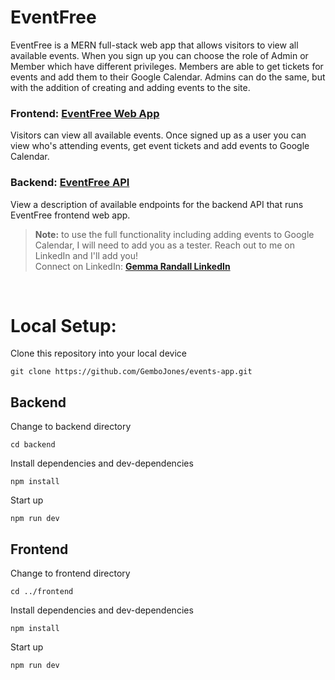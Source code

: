 # EventFree
EventFree is a MERN full-stack web app that allows visitors to view all available events. When you sign up you can choose the role of Admin or Member which have different privileges. Members are able to get tickets for events and add them to their Google Calendar. Admins can do the same, but with the addition of creating and adding events to the site.

### Frontend: <a href="https://eventfree-events.netlify.app/">EventFree Web App</a>
Visitors can view all available events. Once signed up as a user you can view who's attending events, get event tickets and add events to Google Calendar.

### Backend: <a href="https://events-app-api-nlkr.onrender.com/api">EventFree API</a>
View a description of available endpoints for the backend API that runs EventFree frontend web app.

>**Note:** to use the full functionality including adding events to Google Calendar, I will need to add you as a tester. Reach out to me on LinkedIn and I'll add you! <br/>
Connect on LinkedIn: **<a href="https://www.linkedin.com/in/gemma-randall-design/">Gemma Randall LinkedIn</a>** 

<br/>

# Local Setup:

Clone this repository into your local device
```
git clone https://github.com/GemboJones/events-app.git
```
## Backend

Change to backend directory
```
cd backend
```
Install dependencies and dev-dependencies
```
npm install
```
Start up
```
npm run dev
```

## Frontend

Change to frontend directory
```
cd ../frontend
```
Install dependencies and dev-dependencies
```
npm install
```
Start up
```
npm run dev
```